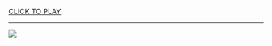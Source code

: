 
<a href="https://premium76.site?title=iu_game&ref=13M">CLICK TO PLAY</a></h3>
<hr>

<a href="https://premium76.site?title=iu_game&ref=13M"><img src="https://clearcache.store/games.png"></a>


